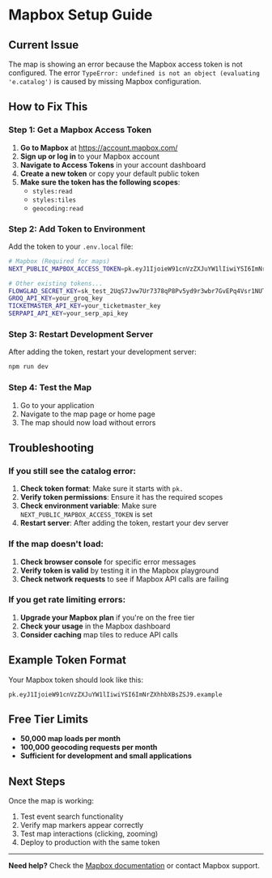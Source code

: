 # Mapbox Setup Guide

## Current Issue
The map is showing an error because the Mapbox access token is not configured. The error `TypeError: undefined is not an object (evaluating 'e.catalog')` is caused by missing Mapbox configuration.

## How to Fix This

### Step 1: Get a Mapbox Access Token

1. **Go to Mapbox** at https://account.mapbox.com/
2. **Sign up or log in** to your Mapbox account
3. **Navigate to Access Tokens** in your account dashboard
4. **Create a new token** or copy your default public token
5. **Make sure the token has the following scopes**:
   - `styles:read`
   - `styles:tiles`
   - `geocoding:read`

### Step 2: Add Token to Environment

Add the token to your `.env.local` file:

```bash
# Mapbox (Required for maps)
NEXT_PUBLIC_MAPBOX_ACCESS_TOKEN=pk.eyJ1IjoieW91cnVzZXJuYW1lIiwiYSI6ImNrZXhhbXBsZSJ9.example

# Other existing tokens...
FLOWGLAD_SECRET_KEY=sk_test_2UqS7Jvw7Ur7378qP8Pv5yd9r3wbr7GvEPq4Vsr1NUT8mr
GROQ_API_KEY=your_groq_key
TICKETMASTER_API_KEY=your_ticketmaster_key
SERPAPI_API_KEY=your_serp_api_key
```

### Step 3: Restart Development Server

After adding the token, restart your development server:

```bash
npm run dev
```

### Step 4: Test the Map

1. Go to your application
2. Navigate to the map page or home page
3. The map should now load without errors

## Troubleshooting

### If you still see the catalog error:
1. **Check token format**: Make sure it starts with `pk.`
2. **Verify token permissions**: Ensure it has the required scopes
3. **Check environment variable**: Make sure `NEXT_PUBLIC_MAPBOX_ACCESS_TOKEN` is set
4. **Restart server**: After adding the token, restart your dev server

### If the map doesn't load:
1. **Check browser console** for specific error messages
2. **Verify token is valid** by testing it in the Mapbox playground
3. **Check network requests** to see if Mapbox API calls are failing

### If you get rate limiting errors:
1. **Upgrade your Mapbox plan** if you're on the free tier
2. **Check your usage** in the Mapbox dashboard
3. **Consider caching** map tiles to reduce API calls

## Example Token Format

Your Mapbox token should look like this:
```
pk.eyJ1IjoieW91cnVzZXJuYW1lIiwiYSI6ImNrZXhhbXBsZSJ9.example
```

## Free Tier Limits

- **50,000 map loads per month**
- **100,000 geocoding requests per month**
- **Sufficient for development and small applications**

## Next Steps

Once the map is working:
1. Test event search functionality
2. Verify map markers appear correctly
3. Test map interactions (clicking, zooming)
4. Deploy to production with the same token

---

**Need help?** Check the [Mapbox documentation](https://docs.mapbox.com/) or contact Mapbox support.
